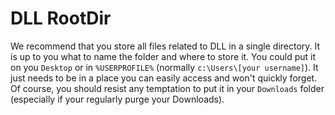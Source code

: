 # DLL RootDir

We recommend that you store all files related to DLL in a single directory. It is up to you what to name the folder and where to store it. You could put it on you `Desktop` or in `%USERPROFILE%` (normally `c:\Users\[your username]`). It just needs to be in a place you can easily access and won't quickly forget. Of course, you should resist any temptation to put it in your `Downloads` folder (especially if your regularly purge your Downloads).
